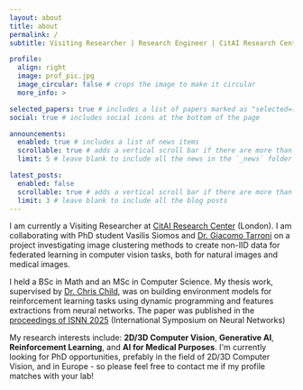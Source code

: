 ```yaml
---
layout: about
title: about
permalink: /
subtitle: Visiting Researcher | Research Engineer | CitAI Research Center | London, UK

profile:
  align: right
  image: prof_pic.jpg
  image_circular: false # crops the image to make it circular
  more_info: >

selected_papers: true # includes a list of papers marked as "selected={true}"
social: true # includes social icons at the bottom of the page

announcements:
  enabled: true # includes a list of news items
  scrollable: true # adds a vertical scroll bar if there are more than 3 news items
  limit: 5 # leave blank to include all the news in the `_news` folder

latest_posts:
  enabled: false
  scrollable: true # adds a vertical scroll bar if there are more than 3 new posts items
  limit: 3 # leave blank to include all the blog posts
---
```


I am currently a Visiting Researcher at [CitAI Research Center](https://cit-ai.net/) (London). I am collaborating with PhD student Vasilis Siomos and [Dr. Giacomo Tarroni](https://www.citystgeorges.ac.uk/about/people/academics/giacomo-tarroni) on a project investigating image clustering methods to create non-IID data for federated learning in computer vision tasks, both for natural images and medical images. 

I held a BSc in Math and an MSc in Computer Science. My thesis work, supervised by [Dr. Chris Child](https://www.citystgeorges.ac.uk/about/people/academics/chris-child), was on building environment models for reinforcement learning tasks using dynamic programming and features extractions from neural networks. The paper was published in the [proceedings of ISNN 2025](https://link.springer.com/chapter/10.1007/978-981-95-1233-1_3) (International Symposium on Neural Networks)

My research interests include: **2D/3D Computer Vision**, **Generative AI**, **Reinforcement Learning**, and **AI for Medical Purposes**. I'm currently looking for PhD opportunities, prefably in the field of 2D/3D Computer Vision, and in Europe - so please feel free to contact me if my profile matches with your lab! 

